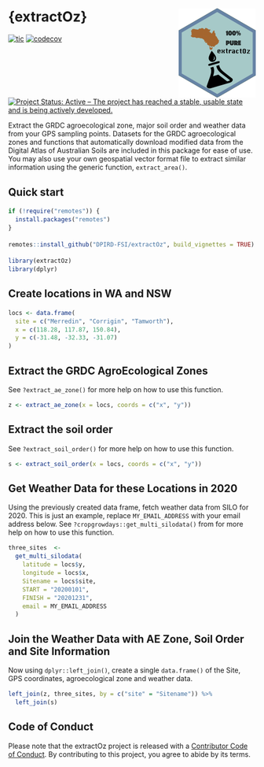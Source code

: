 
# {extractOz} <img src="man/figures/logo.png" align="right" />

<!-- badges: start -->
[![tic](https://github.com/adamhsparks/extractOz/workflows/tic/badge.svg?branch=main)](https://github.com/adamhsparks/extractOz/actions)
[![codecov](https://codecov.io/gh/adamhsparks/extractoz/branch/main/graph/badge.svg?token=PBtL3rNIYb)](https://codecov.io/gh/adamhsparks/extractoz)
[![Project Status: Active – The project has reached a stable, usable state and is being actively developed.](https://www.repostatus.org/badges/latest/active.svg)](https://www.repostatus.org/#active)
<!-- badges: end -->

Extract the GRDC agroecological zone, major soil order and weather data from your GPS sampling points.
Datasets for the GRDC agroecological zones and functions that automatically download modified data from the Digital Atlas of Australian Soils are included in this package for ease of use.
You may also use your own geospatial vector format file to extract similar information using the generic function, `extract_area()`.

## Quick start

```r
if (!require("remotes")) {
  install.packages("remotes")
}

remotes::install_github("DPIRD-FSI/extractOz", build_vignettes = TRUE)

library(extractOz)
library(dplyr)
```

## Create locations in WA and NSW

```r
locs <- data.frame(
  site = c("Merredin", "Corrigin", "Tamworth"),
  x = c(118.28, 117.87, 150.84),
  y = c(-31.48, -32.33, -31.07)
)
```

## Extract the GRDC AgroEcological Zones

See `?extract_ae_zone()` for more help on how to use this function.

```r
z <- extract_ae_zone(x = locs, coords = c("x", "y"))
```

## Extract the soil order

See `?extract_soil_order()` for more help on how to use this function.

```r
s <- extract_soil_order(x = locs, coords = c("x", "y"))
```

## Get Weather Data for these Locations in 2020

Using the previously created data frame, fetch weather data from SILO for 2020.
This is just an example, replace `MY_EMAIL_ADDRESS` with your email address below.
See `?cropgrowdays::get_multi_silodata()` from for more help on how to use this function.

```r
three_sites  <-
  get_multi_silodata(
    latitude = locs$y,
    longitude = locs$x,
    Sitename = locs$site,
    START = "20200101",
    FINISH = "20201231",
    email = MY_EMAIL_ADDRESS
  )
```

## Join the Weather Data with AE Zone, Soil Order and Site Information

Now using `dplyr::left_join()`, create a single `data.frame()` of the Site, GPS coordinates, agroecological zone and weather data.

```r
left_join(z, three_sites, by = c("site" = "Sitename")) %>% 
  left_join(s)
```

## Code of Conduct

Please note that the extractOz project is released with a [Contributor Code of Conduct](https://contributor-covenant.org/version/2/0/CODE_OF_CONDUCT.html). By contributing to this project, you agree to abide by its terms.
